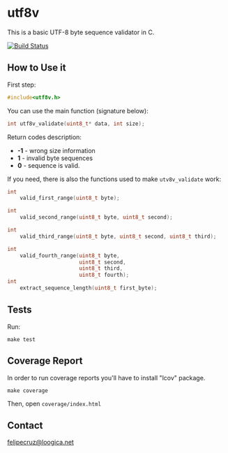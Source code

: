 utf8v
=====

This is a basic UTF-8 byte sequence validator in C.

[![Build Status](https://secure.travis-ci.org/felipecruz/utf8v.png)](http://travis-ci.org/felipecruz/utf8v)

How to Use it
-------------

First step:

```c
#include<utf8v.h>
```

You can use the main function (signature below):

```c
int utf8v_validate(uint8_t* data, int size);
```

Return codes description:

* **-1** - wrong size information
* **1** - invalid byte sequences
* **0** - sequence is valid.

If you need, there is also the functions used to make `utv8v_validate` work:

```c
int
    valid_first_range(uint8_t byte);

int
    valid_second_range(uint8_t byte, uint8_t second);

int
    valid_third_range(uint8_t byte, uint8_t second, uint8_t third);

int
    valid_fourth_range(uint8_t byte,
                       uint8_t second,
                       uint8_t third,
                       uint8_t fourth);
int
    extract_sequence_length(uint8_t first_byte);

```

Tests
-----

Run:

`make test`

Coverage Report
---------------

In order to run coverage reports you'll have to install "lcov" package.

`make coverage`

Then, open `coverage/index.html`

Contact
-------

felipecruz@loogica.net
